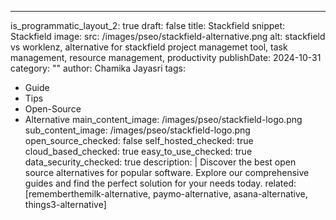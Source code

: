 ---
is_programmatic_layout_2: true
draft: false
title: Stackfield
snippet: Stackfield
image:
  src: /images/pseo/stackfield-alternative.png
  alt: stackfield vs worklenz, alternative for stackfield project managemet tool, task management, resource management, productivity
publishDate: 2024-10-31
category: ""
author: Chamika Jayasri
tags:
  - Guide
  - Tips
  - Open-Source
  - Alternative
main_content_image: /images/pseo/stackfield-logo.png
sub_content_image: /images/pseo/stackfield-logo.png
open_source_checked: false
self_hosted_checked: true
cloud_based_checked: true
easy_to_use_checked: true
data_security_checked: true
description: |
   Discover the best open source alternatives for popular software. Explore our comprehensive guides and find the perfect solution for your needs today.
related: [rememberthemilk-alternative, paymo-alternative, asana-alternative, things3-alternative]